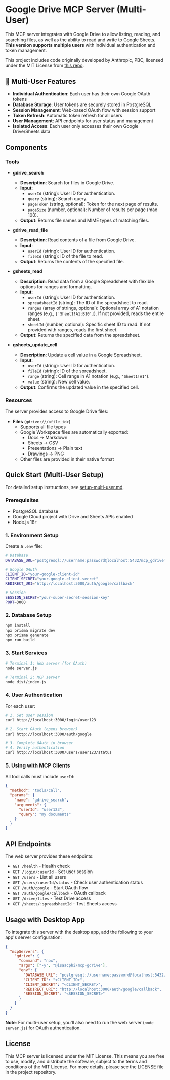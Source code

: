 # Google Drive MCP Server (Multi-User)

This MCP server integrates with Google Drive to allow listing, reading, and searching files, as well as the ability to read and write to Google Sheets. **This version supports multiple users** with individual authentication and token management.

This project includes code originally developed by Anthropic, PBC, licensed under the MIT License from [this repo](https://github.com/modelcontextprotocol/servers/tree/main/src/gdrive).

## 🚀 Multi-User Features

- **Individual Authentication**: Each user has their own Google OAuth tokens
- **Database Storage**: User tokens are securely stored in PostgreSQL
- **Session Management**: Web-based OAuth flow with session support
- **Token Refresh**: Automatic token refresh for all users
- **User Management**: API endpoints for user status and management
- **Isolated Access**: Each user only accesses their own Google Drive/Sheets data

## Components

### Tools

- **gdrive_search**

  - **Description**: Search for files in Google Drive.
  - **Input**:
    - `userId` (string): User ID for authentication.
    - `query` (string): Search query.
    - `pageToken` (string, optional): Token for the next page of results.
    - `pageSize` (number, optional): Number of results per page (max 100).
  - **Output**: Returns file names and MIME types of matching files.

- **gdrive_read_file**

  - **Description**: Read contents of a file from Google Drive.
  - **Input**:
    - `userId` (string): User ID for authentication.
    - `fileId` (string): ID of the file to read.
  - **Output**: Returns the contents of the specified file.

- **gsheets_read**

  - **Description**: Read data from a Google Spreadsheet with flexible options for ranges and formatting.
  - **Input**:
    - `userId` (string): User ID for authentication.
    - `spreadsheetId` (string): The ID of the spreadsheet to read.
    - `ranges` (array of strings, optional): Optional array of A1 notation ranges (e.g., `['Sheet1!A1:B10']`). If not provided, reads the entire sheet.
    - `sheetId` (number, optional): Specific sheet ID to read. If not provided with ranges, reads the first sheet.
  - **Output**: Returns the specified data from the spreadsheet.

- **gsheets_update_cell**
  - **Description**: Update a cell value in a Google Spreadsheet.
  - **Input**:
    - `userId` (string): User ID for authentication.
    - `fileId` (string): ID of the spreadsheet.
    - `range` (string): Cell range in A1 notation (e.g., `'Sheet1!A1'`).
    - `value` (string): New cell value.
  - **Output**: Confirms the updated value in the specified cell.

### Resources

The server provides access to Google Drive files:

- **Files** (`gdrive:///<file_id>`)
  - Supports all file types
  - Google Workspace files are automatically exported:
    - Docs → Markdown
    - Sheets → CSV
    - Presentations → Plain text
    - Drawings → PNG
  - Other files are provided in their native format

## Quick Start (Multi-User Setup)

For detailed setup instructions, see [setup-multi-user.md](./setup-multi-user.md).

### Prerequisites

- PostgreSQL database
- Google Cloud project with Drive and Sheets APIs enabled
- Node.js 18+

### 1. Environment Setup

Create a `.env` file:

```bash
# Database
DATABASE_URL="postgresql://username:password@localhost:5432/mcp_gdrive?schema=public"

# Google OAuth
CLIENT_ID="your-google-client-id"
CLIENT_SECRET="your-google-client-secret"
REDIRECT_URI="http://localhost:3000/auth/google/callback"

# Session
SESSION_SECRET="your-super-secret-session-key"
PORT=3000
```

### 2. Database Setup

```bash
npm install
npx prisma migrate dev
npx prisma generate
npm run build
```

### 3. Start Services

```bash
# Terminal 1: Web server (for OAuth)
node server.js

# Terminal 2: MCP server
node dist/index.js
```

### 4. User Authentication

For each user:

```bash
# 1. Set user session
curl http://localhost:3000/login/user123

# 2. Start OAuth (opens browser)
curl http://localhost:3000/auth/google

# 3. Complete OAuth in browser
# 4. Verify authentication
curl http://localhost:3000/users/user123/status
```

### 5. Using with MCP Clients

All tool calls must include `userId`:

```json
{
  "method": "tools/call",
  "params": {
    "name": "gdrive_search",
    "arguments": {
      "userId": "user123",
      "query": "my documents"
    }
  }
}
```

## API Endpoints

The web server provides these endpoints:

- `GET /health` - Health check
- `GET /login/:userId` - Set user session
- `GET /users` - List all users
- `GET /users/:userId/status` - Check user authentication status
- `GET /auth/google` - Start OAuth flow
- `GET /auth/google/callback` - OAuth callback
- `GET /drive/files` - Test Drive access
- `GET /sheets/:spreadsheetId` - Test Sheets access

## Usage with Desktop App

To integrate this server with the desktop app, add the following to your app's server configuration:

```json
{
  "mcpServers": {
    "gdrive": {
      "command": "npx",
      "args": ["-y", "@isaacphi/mcp-gdrive"],
      "env": {
        "DATABASE_URL": "postgresql://username:password@localhost:5432/mcp_gdrive?schema=public",
        "CLIENT_ID": "<CLIENT_ID>",
        "CLIENT_SECRET": "<CLIENT_SECRET>",
        "REDIRECT_URI": "http://localhost:3000/auth/google/callback",
        "SESSION_SECRET": "<SESSION_SECRET>"
      }
    }
  }
}
```

**Note**: For multi-user setup, you'll also need to run the web server (`node server.js`) for OAuth authentication.

## License

This MCP server is licensed under the MIT License. This means you are free to use, modify, and distribute the software, subject to the terms and conditions of the MIT License. For more details, please see the LICENSE file in the project repository.

